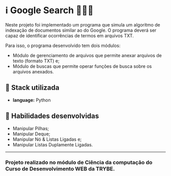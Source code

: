 # :information_source: Google Search 👩🏽‍💻 

Neste projeto foi implementado um programa que simula um algoritmo de indexação de documentos similar ao do Google. O programa deverá ser capaz de identificar ocorrências de termos em arquivos TXT.

Para isso, o programa desenvolvido tem dois módulos:

* Módulo de gerenciamento de arquivos que permite anexar arquivos de texto (formato TXT) e;
* Módulo de buscas que permite operar funções de busca sobre os arquivos anexados.


## :rocket: Stack utilizada

* **language:** Python



## :link: Habilidades desenvolvidas

* Manipular Pilhas;
* Manipular Deque;
* Manipular Nó & Listas Ligadas e;
* Manipular Listas Duplamente Ligadas.

--- 

### Projeto realizado no módulo de Ciência da computação do Curso de Desenvolvimento WEB da TRYBE.